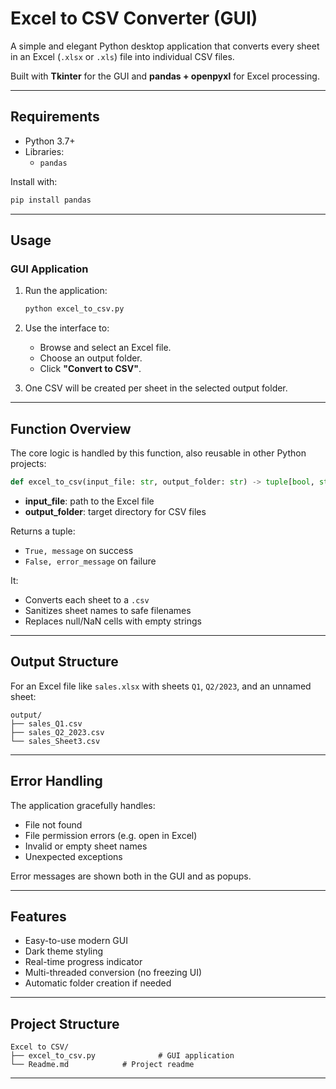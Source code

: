 # Excel to CSV Converter (GUI)

A simple and elegant Python desktop application that converts every sheet in an Excel (`.xlsx` or `.xls`) file into individual CSV files.

Built with **Tkinter** for the GUI and **pandas + openpyxl** for Excel processing.

---

## Requirements

- Python 3.7+
- Libraries:
  - `pandas`

Install with:

```bash
pip install pandas 
````

---

## Usage

### GUI Application

1. Run the application:

   ```bash
   python excel_to_csv.py
   ```

2. Use the interface to:

   - Browse and select an Excel file.
   - Choose an output folder.
   - Click **"Convert to CSV"**.

3. One CSV will be created per sheet in the selected output folder.

---

## Function Overview

The core logic is handled by this function, also reusable in other Python projects:

```python
def excel_to_csv(input_file: str, output_folder: str) -> tuple[bool, str]
```

- **input\_file**: path to the Excel file
- **output\_folder**: target directory for CSV files

Returns a tuple:

- `True, message` on success
- `False, error_message` on failure

It:

- Converts each sheet to a `.csv`
- Sanitizes sheet names to safe filenames
- Replaces null/NaN cells with empty strings

---

## Output Structure

For an Excel file like `sales.xlsx` with sheets `Q1`, `Q2/2023`, and an unnamed sheet:

```text
output/
├── sales_Q1.csv
├── sales_Q2_2023.csv
└── sales_Sheet3.csv
```

---

## Error Handling

The application gracefully handles:

- File not found
- File permission errors (e.g. open in Excel)
- Invalid or empty sheet names
- Unexpected exceptions

Error messages are shown both in the GUI and as popups.

---

## Features

- Easy-to-use modern GUI
- Dark theme styling
- Real-time progress indicator
- Multi-threaded conversion (no freezing UI)
- Automatic folder creation if needed

---

## Project Structure

```text
Excel to CSV/
├── excel_to_csv.py              # GUI application
└── Readme.md            # Project readme
```
---